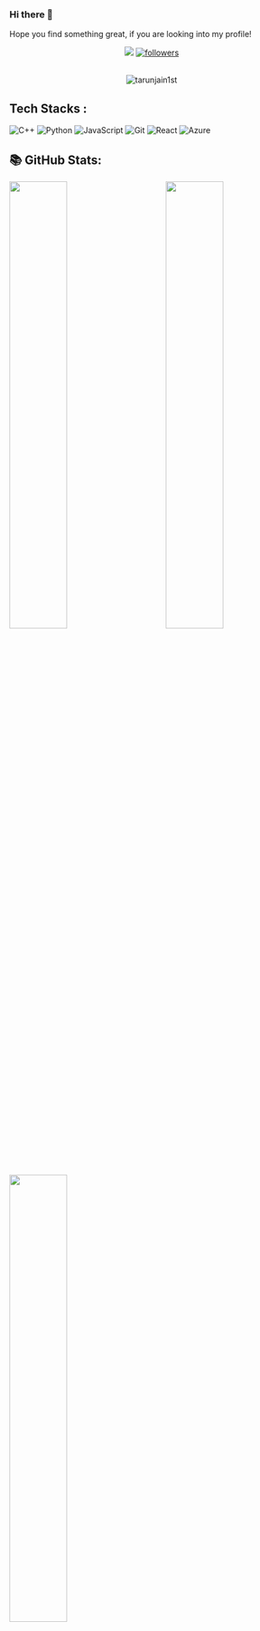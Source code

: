 ### Hi there 👋

Hope you find something great, if you are looking into my profile!
<br/>

<div align="center">

[<img src="https://img.shields.io/badge/linkedin-%230077B5.svg?&style=for-the-badge&logo=linkedin&logoColor=white">](https://www.linkedin.com/in/tarunjain1st/)
[<img alt="followers" src="https://img.shields.io/github/followers/tarunjain1st?color=236ad3&labelColor=1155ba&style=for-the-badge&logo=github&label=Follow"/>](https://twitter.com/tarunjain1st)
  
</div> 
<br/>

<div align="center">
<img src="https://komarev.com/ghpvc/?username=tarunjain1st&label=Views&color=brightgreen&style=plastic" alt="tarunjain1st" />
</div> 

## Tech Stacks : 

![C++](https://img.shields.io/badge/c++%20-%2300599C.svg?&style=for-the-badge&logo=c++)
![Python](https://img.shields.io/badge/-Python-black?style=for-the-badge&logo=Python)
![JavaScript](https://img.shields.io/badge/-JavaScript-black?style=for-the-badge&logo=javascript)
![Git](https://img.shields.io/badge/-Git-black?style=for-the-badge&logo=git)
![React](https://img.shields.io/badge/React-20232A?style=for-the-badge&logo=react&logoColor=61DAFB)
![Azure](https://img.shields.io/badge/Microsoft_Azure-0089D6?style=for-the-badge&logo=microsoft-azure&logoColor=white)

## 📚 GitHub Stats:


<img  src="https://github-readme-stats.vercel.app/api?username=tarunjain1st&show_icons=true&hide_border=true&theme=react" width="45%" align="left" >
<img  src="https://github-readme-streak-stats.herokuapp.com/?user=tarunjain1st&hide_border=true&theme=react" width="45%" align="right">
<img src= "https://github-readme-stats.vercel.app/api/top-langs/?username=tarunjain1st&layout=compact&theme=react" width="45%">

